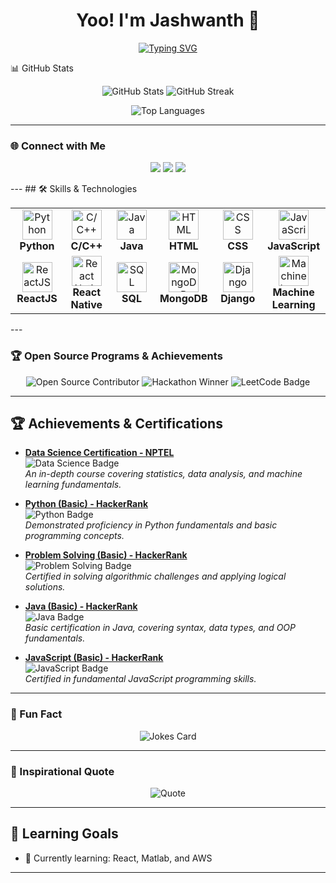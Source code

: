 <h1 align="center"> Yoo! I'm Jashwanth 👋 </h1>

<p align="center">
   <a href="https://github.com/jashwanthbavandlapalli"><img src="https://readme-typing-svg.demolab.com?font=Fira+Code&weight=500&size=22&pause=1000&color=58A6FF&center=true&vCenter=true&width=435&lines=Aspiring+Software+Engineer;Passionate+about+Coding;Solved+150%2B+Problems+on+LeetCode;Always+Learning+New+Tech!" alt="Typing SVG" /></a>
</p>
📊 GitHub Stats
<p align="center">
   <img src="https://github-readme-stats.vercel.app/api?username=jashwanthbavandlapalli&show_icons=true&count_private=true&theme=algolia&hide_border=true" alt="GitHub Stats">
   <img src="https://github-readme-streak-stats.herokuapp.com/?user=jashwanthbavandlapalli&theme=algolia&hide_border=true" alt="GitHub Streak">
</p>
<p align="center">
   <img src="https://github-readme-stats.vercel.app/api/top-langs/?username=jashwanthbavandlapalli&layout=compact&theme=algolia&hide_border=true" alt="Top Languages">
</p>

---

### 🌐 Connect with Me

<p align="center">
   <a href="https://www.linkedin.com/in/jashwanthbavandlapalli/"><img src="https://img.shields.io/badge/LinkedIn-0A66C2?style=for-the-badge&logo=linkedin&logoColor=white"></a>
   <a href="https://github.com/jashwanthbavandlapalli"><img src="https://img.shields.io/badge/GitHub-181717?style=for-the-badge&logo=github&logoColor=white"></a>
   <a href="https://leetcode.com/u/JashwanthNani/"><img src="https://img.shields.io/badge/LeetCode-FFA116?style=for-the-badge&logo=leetcode&logoColor=black"></a>
</p>
---
## 🛠️ Skills & Technologies
<table>
  <tr>
    <td align="center" width="96">
      <img src="https://img.icons8.com/color/48/000000/python.png" alt="Python" width="48" height="48"/>
      <br><b>Python</b>
    </td>
    <td align="center" width="96">
      <img src="https://img.icons8.com/color/48/000000/c-plus-plus-logo.png" alt="C/C++" width="48" height="48"/>
      <br><b>C/C++</b>
    </td>
    <td align="center" width="96">
      <img src="https://img.icons8.com/color/48/000000/java-coffee-cup-logo.png" alt="Java" width="48" height="48"/>
      <br><b>Java</b>
    </td>
    <td align="center" width="96">
      <img src="https://img.icons8.com/color/48/000000/html-5.png" alt="HTML" width="48" height="48"/>
      <br><b>HTML</b>
    </td>
    <td align="center" width="96">
      <img src="https://img.icons8.com/color/48/000000/css3.png" alt="CSS" width="48" height="48"/>
      <br><b>CSS</b>
    </td>
    <td align="center" width="96">
      <img src="https://img.icons8.com/color/48/000000/javascript.png" alt="JavaScript" width="48" height="48"/>
      <br><b>JavaScript</b>
    </td>
  </tr>
  <tr>
    <td align="center" width="96">
      <img src="https://img.icons8.com/plasticine/48/000000/react.png" alt="ReactJS" width="48" height="48"/>
      <br><b>ReactJS</b>
    </td>
    <td align="center" width="96">
      <img src="https://img.icons8.com/officel/48/000000/react.png" alt="React Native" width="48" height="48"/>
      <br><b>React Native</b>
    </td>
    <td align="center" width="96">
      <img src="https://img.icons8.com/color/48/000000/sql.png" alt="SQL" width="48" height="48"/>
      <br><b>SQL</b>
    </td>
    <td align="center" width="96">
      <img src="https://img.icons8.com/color/48/000000/mongodb.png" alt="MongoDB" width="48" height="48"/>
      <br><b>MongoDB</b>
    </td>
    <td align="center" width="96">
      <img src="https://img.icons8.com/color/48/000000/django.png" alt="Django" width="48" height="48"/>
      <br><b>Django</b>
    </td>
    <td align="center" width="96">
      <img src="https://img.icons8.com/color/48/000000/artificial-intelligence.png" alt="Machine Learning" width="48" height="48"/>
      <br><b>Machine Learning</b>
    </td>
  </tr>
</table>
---

### 🏆 Open Source Programs & Achievements

<p align="center">
   <img src="https://img.shields.io/badge/Open%20Source%20Contributor-F05032?style=for-the-badge&logo=git&logoColor=white" alt="Open Source Contributor">
   <img src="https://img.shields.io/badge/Hackathon%20Winner-FF4500?style=for-the-badge&logo=trophy&logoColor=white" alt="Hackathon Winner">
   <img src="https://img.shields.io/badge/150%2B%20LeetCode%20Problems-FFA116?style=for-the-badge&logo=leetcode&logoColor=white" alt="LeetCode Badge">
   <!-- Add more achievements -->
</p>

---

## 🏆 Achievements & Certifications

- **[Data Science Certification - NPTEL](https://nptel.ac.in/noc/courses/noc21/c44)**  
  ![Data Science Badge](https://img.shields.io/badge/-Data%20Science-blue?style=for-the-badge&logo=udemy)  
  *An in-depth course covering statistics, data analysis, and machine learning fundamentals.*

- **[Python (Basic) - HackerRank](https://www.hackerrank.com/certificates/1a3a23fcdd8f)**  
  ![Python Badge](https://img.shields.io/badge/-Python-blue?style=for-the-badge&logo=python&logoColor=white)  
  *Demonstrated proficiency in Python fundamentals and basic programming concepts.*

- **[Problem Solving (Basic) - HackerRank](https://www.hackerrank.com/certificates/99d0992f7857)**  
  ![Problem Solving Badge](https://img.shields.io/badge/-Problem%20Solving-brightgreen?style=for-the-badge&logo=hackerrank&logoColor=white)  
  *Certified in solving algorithmic challenges and applying logical solutions.*

- **[Java (Basic) - HackerRank](https://www.hackerrank.com/certificates/7dceda0fe822)**  
  ![Java Badge](https://img.shields.io/badge/-Java-orange?style=for-the-badge&logo=java&logoColor=white)  
  *Basic certification in Java, covering syntax, data types, and OOP fundamentals.*

- **[JavaScript (Basic) - HackerRank](https://www.hackerrank.com/certificates/b38561c38083)**  
  ![JavaScript Badge](https://img.shields.io/badge/-JavaScript-yellow?style=for-the-badge&logo=javascript&logoColor=black)  
  *Certified in fundamental JavaScript programming skills.*
---

### 🎨 Fun Fact
<p align="center">
   <img src="https://readme-jokes.vercel.app/api?theme=dark" alt="Jokes Card">
</p>

---

### 🌟 Inspirational Quote
<p align="center">
   <img src="https://quotes-github-readme.vercel.app/api?type=horizontal&theme=dark" alt="Quote">
</p>

---

## 🎯 Learning Goals
- 🌱 Currently learning: React, Matlab, and AWS

---


